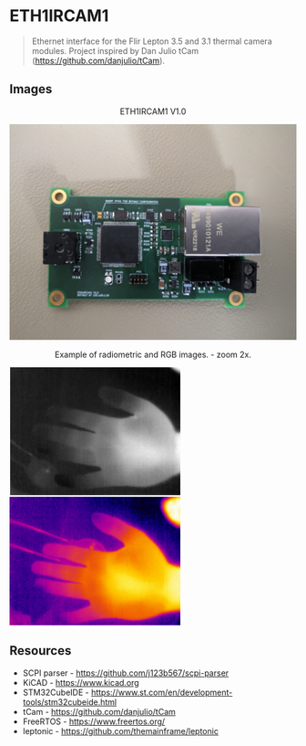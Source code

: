 # ETH1IRCAM1
> Ethernet interface for the Flir Lepton 3.5 and 3.1 thermal camera modules. Project inspired by Dan Julio tCam (https://github.com/danjulio/tCam).


## Images

<p align="center"> ETH1IRCAM1 V1.0 </p>

<p align="center">
  <img src="./IMG/ETH1IRCAM1_V1.0.jpg" width="1074" />
 </p>
 
<p align="center">
<p align="center"> Example of radiometric and RGB images. - zoom 2x. </p>
  <img src="./IMG/RAW14_zoom2x.PNG" width="300" />
  <img src="./IMG/RGB888_zoom2x.PNG" width="300" /> 
</p>
 
 ## Resources
- SCPI parser - https://github.com/j123b567/scpi-parser
- KiCAD - https://www.kicad.org
- STM32CubeIDE - https://www.st.com/en/development-tools/stm32cubeide.html
- tCam - https://github.com/danjulio/tCam
- FreeRTOS - https://www.freertos.org/
- leptonic - https://github.com/themainframe/leptonic
